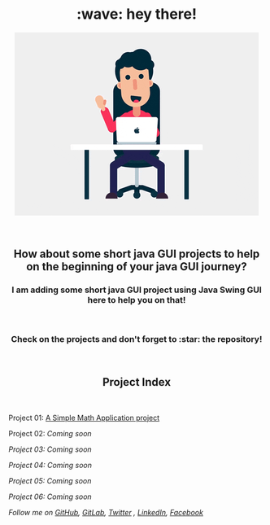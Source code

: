 <div align="center">

<h1> :wave: hey there! </h1>

![laptop and person](img/giphy.gif)

<br>

<h2>
How about some short java GUI projects to help on the beginning of your java GUI journey?
</h2>


<h3>
I am adding some short java GUI project using Java Swing GUI here to help you on that!
</h3>

<br>

<h3>
Check on the projects and don't forget to :star: the repository!
</h3>


<br>

<h2> Project Index </h2>

</div>


<br>


Project 01: [A Simple Math Application project](https://github.com/FahimFBA/Java-GUI-Projects/tree/main/MathApplication)
<br>

Project 02: <i> Coming soon <i> 

Project 03: <i> Coming soon <i>

Project 04: <i> Coming soon <i>

Project 05: <i> Coming soon <i>

Project 06: <i> Coming soon <i>




Follow me on [GitHub](https://github.com/),  [GitLab](https://gitlab.com/FahimFBA),  [Twitter](https://twitter.com/Fahim_FBA) , [LinkedIn](https://www.linkedin.com/in/fahimfba/), [Facebook](https://www.facebook.com/iptu.fba/)

























